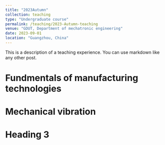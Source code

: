 ```yaml
---
title: "2023Autumn"
collection: teaching
type: "Undergraduate course"
permalink: /teaching/2023-Autumn-teaching
venue: "GDUT, Department of mechatronic engineering"
date: 2023-09-01
location: "Guangzhou, China"
---
```


This is a description of a teaching experience. You can use markdown like any other post.

Fundmentals of manufacturing technologies
======

Mechanical vibration
======

Heading 3
======
